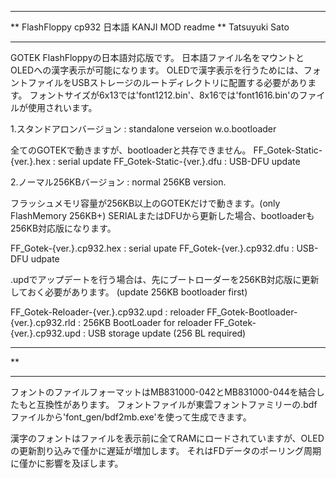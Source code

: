 ************************************
** FlashFloppy cp932 日本語 KANJI MOD readme
** Tatsuyuki Sato
************************************

GOTEK FlashFloppyの日本語対応版です。
日本語ファイル名をマウントとOLEDへの漢字表示が可能になります。
OLEDで漢字表示を行うためには、フォントファイルをUSBストレージのルートディレクトリに配置する必要があります。
フォントサイズが6x13では'font1212.bin'、8x16では'font1616.bin'のファイルが使用されいます。

1.スタンドアロンバージョン : standalone verseion w.o.bootloader

全てのGOTEKで動きますが、bootloaderと共存できません。
FF_Gotek-Static-{ver.}.hex : serial update
FF_Gotek-Static-{ver.}.dfu : USB-DFU update

2.ノーマル256KBバージョン : normal 256KB version.

フラッシュメモリ容量が256KB以上のGOTEKだけで動きます。(only FlashMemory 256KB+)
SERIALまたはDFUから更新した場合、bootloaderも256KB対応版になります。

FF_Gotek-{ver.}.cp932.hex  : serial upate
FF_Gotek-{ver.}.cp932.dfu  : USB-DFU udpate

.updでアップデートを行う場合は、先にブートローダーを256KB対応版に更新しておく必要があります。
(update 256KB bootloader first)

FF_Gotek-Reloader-{ver.}.cp932.upd   : reloader
FF_Gotek-Bootloader-{ver.}.cp932.rld : 256KB BootLoader for reloader
FF_Gotek-{ver.}.cp932.upd            : USB storage update (256 BL required)

************************************
**
************************************

フォントのファイルフォーマットはMB831000-042とMB831000-044を結合したもと互換性があります。
フォントファイルが東雲フォントファミリーの.bdfファイルから'font_gen/bdf2mb.exe'を使って生成できます。

漢字のフォントはファイルを表示前に全てRAMにロードされていますが、OLEDの更新割り込みで僅かに遅延が増加します。
それはFDデータのポーリング周期に僅かに影響を及ぼします。

